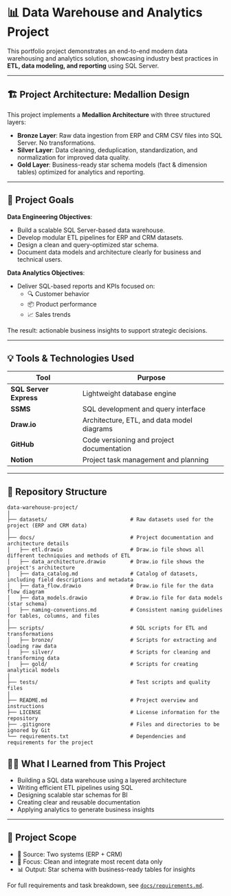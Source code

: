 # 📊 Data Warehouse and Analytics Project

This portfolio project demonstrates an end-to-end modern data warehousing and analytics solution, showcasing industry best practices in **ETL, data modeling, and reporting** using SQL Server.

---

## 🏗️ Project Architecture: Medallion Design

This project implements a **Medallion Architecture** with three structured layers:

- **Bronze Layer**: Raw data ingestion from ERP and CRM CSV files into SQL Server. No transformations.
- **Silver Layer**: Data cleaning, deduplication, standardization, and normalization for improved data quality.
- **Gold Layer**: Business-ready star schema models (fact & dimension tables) optimized for analytics and reporting.

---

## 📌 Project Goals

**Data Engineering Objectives**:
- Build a scalable SQL Server-based data warehouse.
- Develop modular ETL pipelines for ERP and CRM datasets.
- Design a clean and query-optimized star schema.
- Document data models and architecture clearly for business and technical users.

**Data Analytics Objectives**:
- Deliver SQL-based reports and KPIs focused on:
  - 🔍 Customer behavior
  - 📦 Product performance
  - 📈 Sales trends

The result: actionable business insights to support strategic decisions.

---

## 💡 Tools & Technologies Used

| Tool                  | Purpose                                     |
|-----------------------|---------------------------------------------|
| **SQL Server Express**| Lightweight database engine                 |
| **SSMS**              | SQL development and query interface         |
| **Draw.io**           | Architecture, ETL, and data model diagrams |
| **GitHub**            | Code versioning and project documentation   |
| **Notion**            | Project task management and planning        |

---


## 📂 Repository Structure

```
data-warehouse-project/
│
├── datasets/                           # Raw datasets used for the project (ERP and CRM data)
│
├── docs/                               # Project documentation and architecture details
│   ├── etl.drawio                      # Draw.io file shows all different techniquies and methods of ETL
│   ├── data_architecture.drawio        # Draw.io file shows the project's architecture
│   ├── data_catalog.md                 # Catalog of datasets, including field descriptions and metadata
│   ├── data_flow.drawio                # Draw.io file for the data flow diagram
│   ├── data_models.drawio              # Draw.io file for data models (star schema)
│   ├── naming-conventions.md           # Consistent naming guidelines for tables, columns, and files
│
├── scripts/                            # SQL scripts for ETL and transformations
│   ├── bronze/                         # Scripts for extracting and loading raw data
│   ├── silver/                         # Scripts for cleaning and transforming data
│   ├── gold/                           # Scripts for creating analytical models
│
├── tests/                              # Test scripts and quality files
│
├── README.md                           # Project overview and instructions
├── LICENSE                             # License information for the repository
├── .gitignore                          # Files and directories to be ignored by Git
└── requirements.txt                    # Dependencies and requirements for the project
```



## 👨‍💻 What I Learned from This Project

- Building a SQL data warehouse using a layered architecture
- Writing efficient ETL pipelines using SQL
- Designing scalable star schemas for BI
- Creating clear and reusable documentation
- Applying analytics to generate business insights

---

## 📎 Project Scope

- 📁 Source: Two systems (ERP + CRM)
- 🧹 Focus: Clean and integrate most recent data only
- 📊 Output: Star schema with business-ready tables for insights

For full requirements and task breakdown, see [`docs/requirements.md`](./docs/requirements.md).


